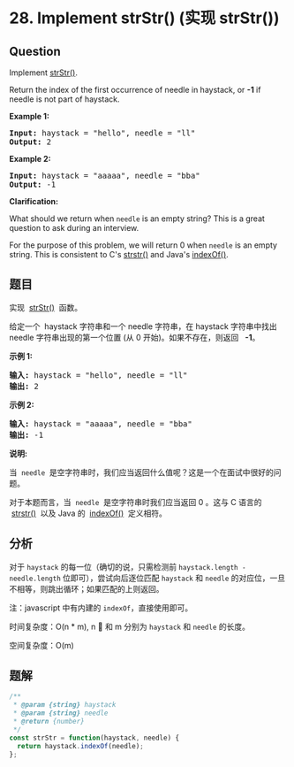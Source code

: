 # 28. Implement strStr() (实现 strStr())

## Question

Implement [strStr()](http://www.cplusplus.com/reference/cstring/strstr/).

Return the index of the first occurrence of needle in haystack, or **\-1** if needle is not part of haystack.

**Example 1:**

<pre><strong>Input:</strong> haystack = "hello", needle = "ll"
<strong>Output:</strong> 2
</pre>

**Example 2:**

<pre><strong>Input:</strong> haystack = "aaaaa", needle = "bba"
<strong>Output:</strong> -1
</pre>

**Clarification:**

What should we return when `needle` is an empty string? This is a great question to ask during an interview.

For the purpose of this problem, we will return 0 when `needle` is an empty string. This is consistent to C's [strstr()](http://www.cplusplus.com/reference/cstring/strstr/) and Java's [indexOf()](<https://docs.oracle.com/javase/7/docs/api/java/lang/String.html#indexOf(java.lang.String)>).

## 题目

实现  [strStr()](https://baike.baidu.com/item/strstr/811469)  函数。

给定一个  haystack 字符串和一个 needle 字符串，在 haystack 字符串中找出 needle 字符串出现的第一个位置 (从 0 开始)。如果不存在，则返回   **\-1**。

**示例 1:**

<pre><strong>输入:</strong> haystack = "hello", needle = "ll"
<strong>输出:</strong> 2
</pre>

**示例 2:**

<pre><strong>输入:</strong> haystack = "aaaaa", needle = "bba"
<strong>输出:</strong> -1
</pre>

**说明:**

当  `needle`  是空字符串时，我们应当返回什么值呢？这是一个在面试中很好的问题。

对于本题而言，当  `needle`  是空字符串时我们应当返回 0 。这与 C 语言的  [strstr()](https://baike.baidu.com/item/strstr/811469)  以及 Java 的  [indexOf()](<https://docs.oracle.com/javase/7/docs/api/java/lang/String.html#indexOf(java.lang.String)>)  定义相符。

## 分析

对于 `haystack` 的每一位（确切的说，只需检测前 `haystack.length - needle.length` 位即可），尝试向后逐位匹配 `haystack` 和 `needle` 的对应位，一旦不相等，则跳出循环；如果匹配的上则返回。

注：javascript 中有内建的 `indexOf`，直接使用即可。

时间复杂度：O(n \* m), n  和 m 分别为 `haystack` 和 `needle` 的长度。

空间复杂度：O(m)

## 题解

```javascript
/**
 * @param {string} haystack
 * @param {string} needle
 * @return {number}
 */
const strStr = function(haystack, needle) {
  return haystack.indexOf(needle);
};
```
